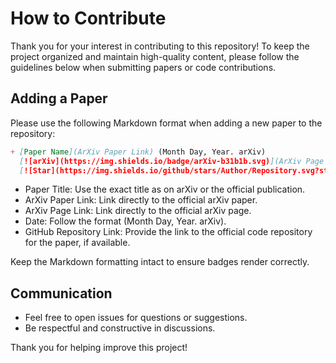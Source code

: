 # How to Contribute

Thank you for your interest in contributing to this repository! To keep the project organized and maintain high-quality content, please follow the guidelines below when submitting papers or code contributions.

## Adding a Paper

Please use the following Markdown format when adding a new paper to the repository:

```markdown
+ [Paper Name](ArXiv Paper Link) (Month Day, Year. arXiv)
  [![arXiv](https://img.shields.io/badge/arXiv-b31b1b.svg)](ArXiv Page Link)
  [![Star](https://img.shields.io/github/stars/Author/Repository.svg?style=social&label=Star)](GitHub Repository Link)
```

- Paper Title: Use the exact title as on arXiv or the official publication.
- ArXiv Paper Link: Link directly to the official arXiv paper.
- ArXiv Page Link: Link directly to the official arXiv page.
- Date: Follow the format (Month Day, Year. arXiv).
- GitHub Repository Link: Provide the link to the official code repository for the paper, if available.

Keep the Markdown formatting intact to ensure badges render correctly.

## Communication

- Feel free to open issues for questions or suggestions.
- Be respectful and constructive in discussions.

Thank you for helping improve this project!
